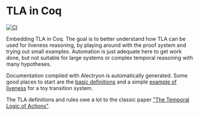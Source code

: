 # TLA in Coq

[![CI](https://github.com/tchajed/coq-tla/actions/workflows/build.yml/badge.svg)](https://github.com/tchajed/coq-tla/actions/workflows/build.yml)

Embedding TLA in Coq. The goal is to better understand how TLA can be used for
liveness reasoning, by playing around with the proof system and
trying out small examples. Automation is just adequate here to
get work done, but not suitable for large systems or complex temporal reasoning
with many hypotheses.

Documentation compiled with Alectryon is automatically generated. Some good
places to start are the [basic
definitions](https://tchajed.github.io/coq-tla/defs.html) and a simple [example
of liveness](https://tchajed.github.io/coq-tla/examples/hello_liveness.html) for
a toy transition system.

The TLA definitions and rules owe a lot to the classic paper ["The Temporal
Logic of Actions"](https://dl.acm.org/doi/pdf/10.1145/177492.177726).
